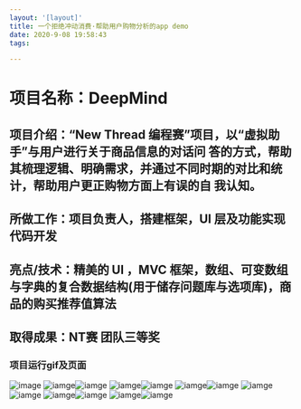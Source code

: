 ```yaml
---
layout: '[layout]'
title: 一个拒绝冲动消费·帮助用户购物分析的app demo
date: 2020-9-08 19:58:43
tags:

---
```

# 项目名称：DeepMind
## 项目介绍：“New Thread 编程赛”项目，以“虚拟助手”与用户进行关于商品信息的对话问 答的方式，帮助其梳理逻辑、明确需求，并通过不同时期的对比和统计，帮助用户更正购物方面上有误的自 我认知。
## 所做工作：项目负责人，搭建框架，UI 层及功能实现代码开发
## 亮点/技术：精美的 UI ，MVC 框架，数组、可变数组与字典的复合数据结构(用于储存问题库与选项库)，商品的购买推荐值算法
## 取得成果：NT赛 团队三等奖
### 项目运行gif及页面
![image](https://github.com/BayCi/DeepMind/blob/master/DeepMind运行评测.gif)
![iamge](https://github.com/BayCi/DeepMind/blob/master/页面1.png)![iamge](https://github.com/BayCi/DeepMind/blob/master/页面2.png)
![iamge](https://github.com/BayCi/DeepMind/blob/master/页面3.png)![iamge](https://github.com/BayCi/DeepMind/blob/master/页面4.png)
![iamge](https://github.com/BayCi/DeepMind/blob/master/页面5.png)![iamge](https://github.com/BayCi/DeepMind/blob/master/页面6.png)
![iamge](https://github.com/BayCi/DeepMind/blob/master/页面7.png)![iamge](https://github.com/BayCi/DeepMind/blob/master/页面8.png)
![iamge](https://github.com/BayCi/DeepMind/blob/master/页面9.png)![iamge](https://github.com/BayCi/DeepMind/blob/master/页面10.png)
![iamge](https://github.com/BayCi/DeepMind/blob/master/页面11.png)![iamge](https://github.com/BayCi/DeepMind/blob/master/页面12.png)
